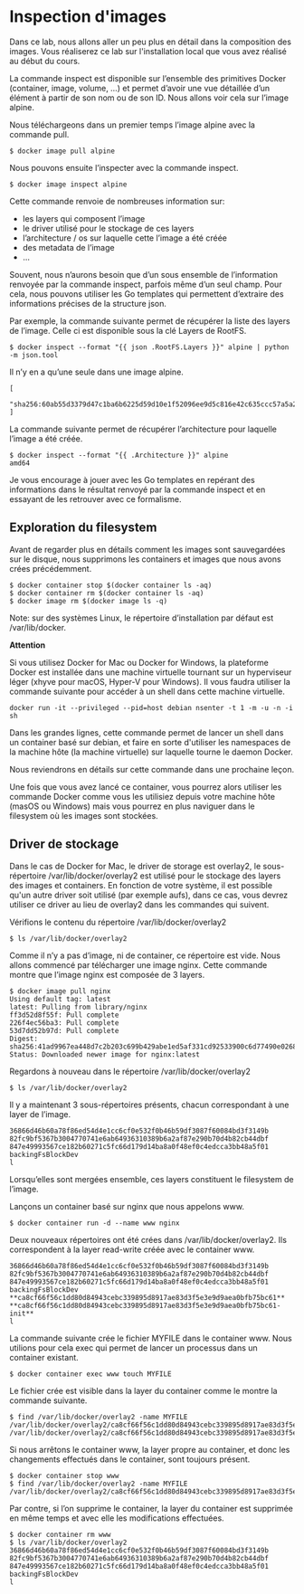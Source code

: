 # Inspection d'images

Dans ce lab, nous allons aller un peu plus en détail dans la composition des images. Vous réaliserez ce lab sur l'installation local que vous avez réalisé au début du cours.

La commande inspect est disponible sur l’ensemble des primitives Docker (container, image, volume, …) et permet d’avoir une vue détaillée d’un élément à partir de son nom ou de son ID. Nous allons voir cela sur l’image alpine.

Nous téléchargeons dans un premier temps l’image alpine avec la commande pull.

```
$ docker image pull alpine
```

Nous pouvons ensuite l’inspecter avec la commande inspect.

```
$ docker image inspect alpine
```

Cette commande renvoie de nombreuses information sur:

* les layers qui composent l’image
* le driver utilisé pour le stockage de ces layers
* l’architecture / os sur laquelle cette l’image a été créée
* des metadata de l’image
* ...

Souvent, nous n’aurons besoin que d’un sous ensemble de l’information renvoyée par la commande inspect, parfois même d’un seul champ. Pour cela, nous pouvons utiliser les Go templates qui permettent d’extraire des informations précises de la structure json.

Par exemple, la commande suivante permet de récupérer la liste des layers de l’image. Celle ci est disponible sous la clé Layers de RootFS.

```
$ docker inspect --format "{{ json .RootFS.Layers }}" alpine | python -m json.tool
```

Il n’y en a qu’une seule dans une image alpine.

```
[
    "sha256:60ab55d3379d47c1ba6b6225d59d10e1f52096ee9d5c816e42c635ccc57a5a2b"
]
```

La commande suivante permet de récupérer l’architecture pour laquelle l’image a été créée.

```
$ docker inspect --format "{{ .Architecture }}" alpine
amd64
```

Je vous encourage à jouer avec les Go templates en repérant des informations dans le résultat renvoyé par la commande inspect et en essayant de les retrouver avec ce formalisme.

## Exploration du filesystem

Avant de regarder plus en détails comment les images sont sauvegardées sur le disque, nous supprimons les containers et images que nous avons crées précédemment.

```
$ docker container stop $(docker container ls -aq)
$ docker container rm $(docker container ls -aq)
$ docker image rm $(docker image ls -q)
```

Note: sur des systèmes Linux, le répertoire d’installation par défaut est /var/lib/docker.

**Attention**

Si vous utilisez Docker for Mac ou Docker for Windows, la plateforme Docker est installée dans une machine virtuelle tournant sur un hyperviseur léger (xhyve pour macOS, Hyper-V pour Windows). Il vous faudra utiliser la commande suivante pour accéder à un shell dans cette machine virtuelle.

```
docker run -it --privileged --pid=host debian nsenter -t 1 -m -u -n -i sh 
```

Dans les grandes lignes, cette commande permet de lancer un shell dans un container basé sur debian, et faire en sorte d'utiliser les namespaces de la machine hôte (la machine virtuelle) sur laquelle tourne le daemon Docker.

Nous reviendrons en détails sur cette commande dans une prochaine leçon.

Une fois que vous avez lancé ce container, vous pourrez alors utiliser les commande Docker comme vous les utilisiez depuis votre machine hôte (masOS ou Windows) mais vous pourrez en plus naviguer dans le filesystem où les images sont stockées.


## Driver de stockage


Dans le cas de Docker for Mac, le driver de storage est overlay2, le sous-répertoire /var/lib/docker/overlay2 est utilisé pour le stockage des layers des images et containers. En fonction de votre système, il est possible qu'un autre driver soit utilisé (par exemple aufs), dans ce cas, vous devrez utiliser ce driver au lieu de overlay2 dans les commandes qui suivent.

Vérifions le contenu du répertoire /var/lib/docker/overlay2 

```
$ ls /var/lib/docker/overlay2
```

Comme il n’y a pas d’image, ni de container, ce répertoire est vide. Nous allons commencé par télécharger une image nginx. Cette commande montre que l’image nginx est composée de 3 layers.

```
$ docker image pull nginx
Using default tag: latest
latest: Pulling from library/nginx
ff3d52d8f55f: Pull complete
226f4ec56ba3: Pull complete
53d7dd52b97d: Pull complete
Digest: sha256:41ad9967ea448d7c2b203c699b429abe1ed5af331cd92533900c6d77490e0268
Status: Downloaded newer image for nginx:latest
```

Regardons à nouveau dans le répertoire /var/lib/docker/overlay2

```
$ ls /var/lib/docker/overlay2
```

Il y a maintenant 3 sous-répertoires présents, chacun correspondant à une layer de l’image.

```
36866d46b60a78f86ed54d4e1cc6cf0e532f0b46b59df3087f60084bd3f3149b
82fc9bf5367b3004770741e6ab64936310389b6a2af87e290b70d4b82cb44dbf
847e49993567ce182b60271c5fc66d179d14ba8a0f48ef0c4edcca3bb48a5f01
backingFsBlockDev
l
```

Lorsqu’elles sont mergées ensemble, ces layers constituent le filesystem de l’image.

Lançons un container basé sur nginx que nous appelons www.

```
$ docker container run -d --name www nginx
```

Deux nouveaux répertoires ont été crées dans /var/lib/docker/overlay2. Ils correspondent à la layer read-write créée avec le container www.

```
36866d46b60a78f86ed54d4e1cc6cf0e532f0b46b59df3087f60084bd3f3149b
82fc9bf5367b3004770741e6ab64936310389b6a2af87e290b70d4b82cb44dbf
847e49993567ce182b60271c5fc66d179d14ba8a0f48ef0c4edcca3bb48a5f01
backingFsBlockDev
**ca8cf66f56c1dd80d84943cebc339895d8917ae83d3f5e3e9d9aea0bfb75bc61**
**ca8cf66f56c1dd80d84943cebc339895d8917ae83d3f5e3e9d9aea0bfb75bc61-init**
l
```

La commande suivante crée le fichier MYFILE dans le container www. Nous utilions pour cela exec qui permet de lancer un processus dans un container existant.

```
$ docker container exec www touch MYFILE
```

Le fichier crée est visible dans la layer du container comme le montre la commande suivante.

```
$ find /var/lib/docker/overlay2 -name MYFILE
/var/lib/docker/overlay2/ca8cf66f56c1dd80d84943cebc339895d8917ae83d3f5e3e9d9aea0bfb75bc61/diff/MYFILE
/var/lib/docker/overlay2/ca8cf66f56c1dd80d84943cebc339895d8917ae83d3f5e3e9d9aea0bfb75bc61/merged/MYFILE
```

Si nous arrêtons le container www, la layer propre au container, et donc les changements effectués dans le container, sont toujours présent.

```
$ docker container stop www
$ find /var/lib/docker/overlay2 -name MYFILE
/var/lib/docker/overlay2/ca8cf66f56c1dd80d84943cebc339895d8917ae83d3f5e3e9d9aea0bfb75bc61/diff/MYFILE
```

Par contre, si l’on supprime le container, la layer du container est supprimée en même temps et avec elle les modifications effectuées.

```
$ docker container rm www
$ ls /var/lib/docker/overlay2
36866d46b60a78f86ed54d4e1cc6cf0e532f0b46b59df3087f60084bd3f3149b
82fc9bf5367b3004770741e6ab64936310389b6a2af87e290b70d4b82cb44dbf
847e49993567ce182b60271c5fc66d179d14ba8a0f48ef0c4edcca3bb48a5f01
backingFsBlockDev
l
```

